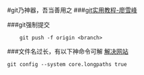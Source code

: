 #git乃神器，吾当善用之
###[git实用教程-廖雪峰](http://www.liaoxuefeng.com/wiki/0013739516305929606dd18361248578c67b8067c8c017b000)

###git强制提交
```
    git push -f origin <branch>
```


###文件名过长，有以下神命令可解
[解决网站](http://stackoverflow.com/questions/6114301/git-checkout-index-unable-to-create-file-file-name-too-long)
```
git config --system core.longpaths true
```


